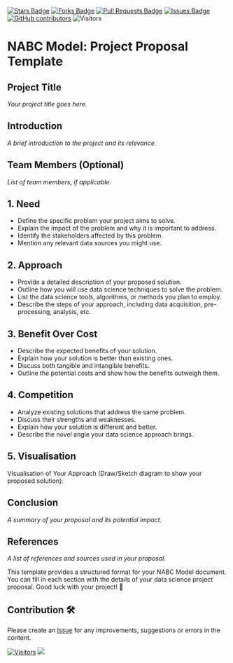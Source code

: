 <a href="https://github.com/drshahizan/research-design/stargazers"><img src="https://img.shields.io/github/stars/drshahizan/research-design" alt="Stars Badge"/></a>
<a href="https://github.com/drshahizan/research-design/network/members"><img src="https://img.shields.io/github/forks/drshahizan/research-design" alt="Forks Badge"/></a>
<a href="https://github.com/drshahizan/research-design/pulls"><img src="https://img.shields.io/github/issues-pr/drshahizan/research-design" alt="Pull Requests Badge"/></a>
<a href="https://github.com/drshahizan/research-design"><img src="https://img.shields.io/github/issues/drshahizan/research-design" alt="Issues Badge"/></a>
<a href="https://github.com/drshahizan/research-design/graphs/contributors"><img alt="GitHub contributors" src="https://img.shields.io/github/contributors/drshahizan/research-design?color=2b9348"></a>
![Visitors](https://api.visitorbadge.io/api/visitors?path=https%3A%2F%2Fgithub.com%2Fdrshahizan%2BDM&labelColor=%23d9e3f0&countColor=%23697689&style=flat)

# NABC Model: Project Proposal Template

## Project Title
*Your project title goes here.*

## Introduction
*A brief introduction to the project and its relevance.*

## Team Members (Optional)
*List of team members, if applicable.*

## 1. Need
* Define the specific problem your project aims to solve.
* Explain the impact of the problem and why it is important to address.
* Identify the stakeholders affected by this problem.
* Mention any relevant data sources you might use.

## 2. Approach
* Provide a detailed description of your proposed solution.
* Outline how you will use data science techniques to solve the problem.
* List the data science tools, algorithms, or methods you plan to employ.
* Describe the steps of your approach, including data acquisition, pre-processing, analysis, etc.

## 3. Benefit Over Cost
* Describe the expected benefits of your solution.
* Explain how your solution is better than existing ones.
* Discuss both tangible and intangible benefits.
* Outline the potential costs and show how the benefits outweigh them.

## 4. Competition
* Analyze existing solutions that address the same problem.
* Discuss their strengths and weaknesses.
* Explain how your solution is different and better.
* Describe the novel angle your data science approach brings.
  
## 5. Visualisation
Visualisation of Your Approach (Draw/Sketch diagram to show your proposed solution):

## Conclusion
*A summary of your proposal and its potential impact.*

## References
*A list of references and sources used in your proposal.*


This template provides a structured format for your NABC Model document. You can fill in each section with the details of your data science project proposal. Good luck with your project! 🌟

## Contribution 🛠️
Please create an [Issue](https://github.com/drshahizan/BDM/issues) for any improvements, suggestions or errors in the content.



[![Visitors](https://api.visitorbadge.io/api/visitors?path=https%3A%2F%2Fgithub.com%2Fdrshahizan&labelColor=%23697689&countColor=%23555555&style=plastic)](https://visitorbadge.io/status?path=https%3A%2F%2Fgithub.com%2Fdrshahizan)
![](https://hit.yhype.me/github/profile?user_id=81284918)
